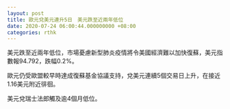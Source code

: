 ```yaml
---
layout: post
title: 歐元兌美元連升5日　美元跌至近兩年低位
date: 2020-07-24 06:00:44.000000000 +08:00
categories: rthk
---
```


美元跌至近兩年低位，市場憂慮新型肺炎疫情將令美國經濟難以加快復蘇，美元指數報94.792，跌幅0.2%。

歐元仍受歐盟較早時達成復蘇基金協議支持，兌美元連續5個交易日上升，在接近1.16美元附近徘徊。

美元兌瑞士法郎觸及逾4個月低位。
